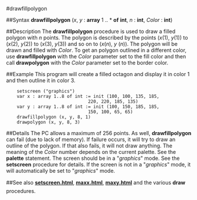 
#drawfillpolygon

##Syntax
**drawfillpolygon** (*x*, *y*  : **array** 1 .. * **of** **int**, *n* : **int**, *Color* : **int**)



##Description
The **drawfillpolygon** procedure is used to draw a filled polygon with *n* points. The polygon is described by the points (*x*(1), *y*(1)) to (*x*(2), *y*(2)) to (*x*(3), *y*(3)) and so on to (*x*(*n*), *y* (*n*)). The polygon will be drawn and filled with *Color*. 
To get an polygon outlined in a different color, use **drawfillpolygon** with the *Color* parameter set to the fill color and then call **drawpolygon**  with the *Color* parameter set to the border color.



##Example
This program will create a filled octagon and display it in color 1 and then outline it in color 3.


        setscreen ("graphics")
        var x : array 1..8 of int := init (100, 100, 135, 185, 
                                   220, 220, 185, 135)
        var y : array 1..8 of int := init (100, 150, 185, 185,
                                   150, 100, 65, 65)
        drawfillpolygon (x, y, 8, 1)
        drawpolygon (x, y, 8, 3)
##Details
The PC allows a maximum of 256 points. As well, **drawfillpolygon**  can fail (due to lack of memory). If failure occurs, it will try to draw an outline of the polygon. If that also fails, it will not draw anything. 
The meaning of the *Color* number depends on the current palette. See the **palette** statement.
The screen should be in a "*graphics*" mode. See the **setscreen** procedure for details. If the screen is not in a "*graphics*" mode, it will automatically be set to "*graphics*" mode.



##See also
**[setscreen.html](setscreen)**, **[maxx.html](maxx)**, **[maxy.html](maxy)** and the various **draw** procedures.


